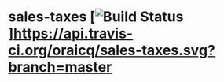 # sales-taxes [![Build Status](https://api.travis-ci.org/oraicq/sales-taxes.svg?branch=master)]https://api.travis-ci.org/oraicq/sales-taxes.svg?branch=master

